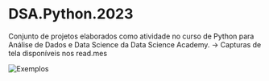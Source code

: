 # DSA.Python.2023
Conjunto de projetos elaborados como atividade no curso de Python para Análise de Dados e Data Science da Data Science Academy.
-> Capturas de tela disponíveis nos read.mes

![Exemplos](https://github.com/vicleme/DSA.Python.2023/assets/51094363/8ac79a46-7b8d-46b3-a31a-15d30f776b84)

